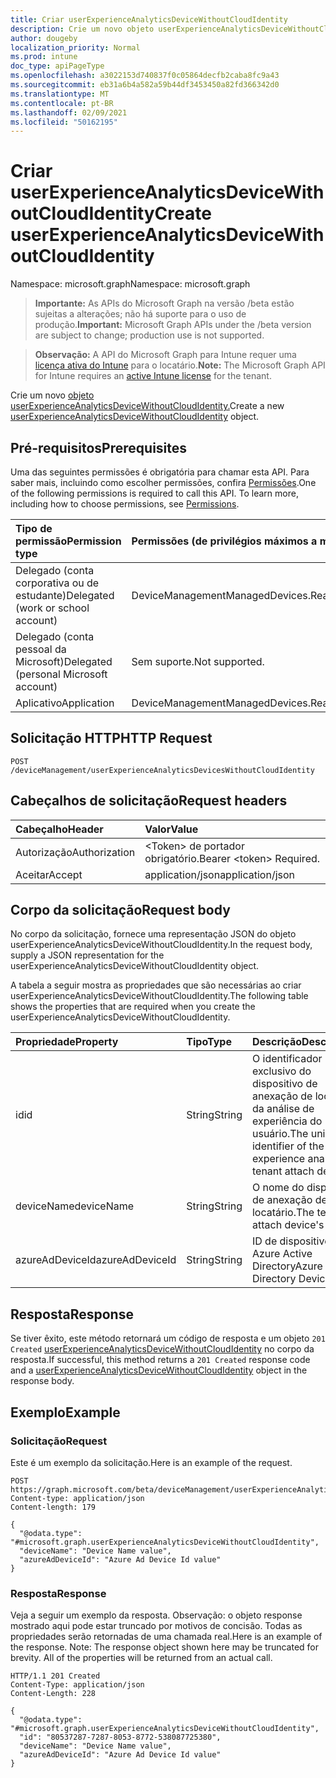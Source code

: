 ```yaml
---
title: Criar userExperienceAnalyticsDeviceWithoutCloudIdentity
description: Crie um novo objeto userExperienceAnalyticsDeviceWithoutCloudIdentity.
author: dougeby
localization_priority: Normal
ms.prod: intune
doc_type: apiPageType
ms.openlocfilehash: a3022153d740837f0c05864decfb2caba8fc9a43
ms.sourcegitcommit: eb31a6b4a582a59b44df3453450a82fd366342d0
ms.translationtype: MT
ms.contentlocale: pt-BR
ms.lasthandoff: 02/09/2021
ms.locfileid: "50162195"
---
```

# <a name="create-userexperienceanalyticsdevicewithoutcloudidentity"></a><span data-ttu-id="6663a-103">Criar userExperienceAnalyticsDeviceWithoutCloudIdentity</span><span class="sxs-lookup"><span data-stu-id="6663a-103">Create userExperienceAnalyticsDeviceWithoutCloudIdentity</span></span>

<span data-ttu-id="6663a-104">Namespace: microsoft.graph</span><span class="sxs-lookup"><span data-stu-id="6663a-104">Namespace: microsoft.graph</span></span>

> <span data-ttu-id="6663a-105">**Importante:** As APIs do Microsoft Graph na versão /beta estão sujeitas a alterações; não há suporte para o uso de produção.</span><span class="sxs-lookup"><span data-stu-id="6663a-105">**Important:** Microsoft Graph APIs under the /beta version are subject to change; production use is not supported.</span></span>

> <span data-ttu-id="6663a-106">**Observação:** A API do Microsoft Graph para Intune requer uma [licença ativa do Intune](https://go.microsoft.com/fwlink/?linkid=839381) para o locatário.</span><span class="sxs-lookup"><span data-stu-id="6663a-106">**Note:** The Microsoft Graph API for Intune requires an [active Intune license](https://go.microsoft.com/fwlink/?linkid=839381) for the tenant.</span></span>

<span data-ttu-id="6663a-107">Crie um novo [objeto userExperienceAnalyticsDeviceWithoutCloudIdentity.](../resources/intune-devices-userexperienceanalyticsdevicewithoutcloudidentity.md)</span><span class="sxs-lookup"><span data-stu-id="6663a-107">Create a new [userExperienceAnalyticsDeviceWithoutCloudIdentity](../resources/intune-devices-userexperienceanalyticsdevicewithoutcloudidentity.md) object.</span></span>

## <a name="prerequisites"></a><span data-ttu-id="6663a-108">Pré-requisitos</span><span class="sxs-lookup"><span data-stu-id="6663a-108">Prerequisites</span></span>
<span data-ttu-id="6663a-p101">Uma das seguintes permissões é obrigatória para chamar esta API. Para saber mais, incluindo como escolher permissões, confira [Permissões](/graph/permissions-reference).</span><span class="sxs-lookup"><span data-stu-id="6663a-p101">One of the following permissions is required to call this API. To learn more, including how to choose permissions, see [Permissions](/graph/permissions-reference).</span></span>

|<span data-ttu-id="6663a-111">Tipo de permissão</span><span class="sxs-lookup"><span data-stu-id="6663a-111">Permission type</span></span>|<span data-ttu-id="6663a-112">Permissões (de privilégios máximos a mínimos)</span><span class="sxs-lookup"><span data-stu-id="6663a-112">Permissions (from most to least privileged)</span></span>|
|:---|:---|
|<span data-ttu-id="6663a-113">Delegado (conta corporativa ou de estudante)</span><span class="sxs-lookup"><span data-stu-id="6663a-113">Delegated (work or school account)</span></span>|<span data-ttu-id="6663a-114">DeviceManagementManagedDevices.ReadWrite.All</span><span class="sxs-lookup"><span data-stu-id="6663a-114">DeviceManagementManagedDevices.ReadWrite.All</span></span>|
|<span data-ttu-id="6663a-115">Delegado (conta pessoal da Microsoft)</span><span class="sxs-lookup"><span data-stu-id="6663a-115">Delegated (personal Microsoft account)</span></span>|<span data-ttu-id="6663a-116">Sem suporte.</span><span class="sxs-lookup"><span data-stu-id="6663a-116">Not supported.</span></span>|
|<span data-ttu-id="6663a-117">Aplicativo</span><span class="sxs-lookup"><span data-stu-id="6663a-117">Application</span></span>|<span data-ttu-id="6663a-118">DeviceManagementManagedDevices.ReadWrite.All</span><span class="sxs-lookup"><span data-stu-id="6663a-118">DeviceManagementManagedDevices.ReadWrite.All</span></span>|

## <a name="http-request"></a><span data-ttu-id="6663a-119">Solicitação HTTP</span><span class="sxs-lookup"><span data-stu-id="6663a-119">HTTP Request</span></span>
<!-- {
  "blockType": "ignored"
}
-->
``` http
POST /deviceManagement/userExperienceAnalyticsDevicesWithoutCloudIdentity
```

## <a name="request-headers"></a><span data-ttu-id="6663a-120">Cabeçalhos de solicitação</span><span class="sxs-lookup"><span data-stu-id="6663a-120">Request headers</span></span>
|<span data-ttu-id="6663a-121">Cabeçalho</span><span class="sxs-lookup"><span data-stu-id="6663a-121">Header</span></span>|<span data-ttu-id="6663a-122">Valor</span><span class="sxs-lookup"><span data-stu-id="6663a-122">Value</span></span>|
|:---|:---|
|<span data-ttu-id="6663a-123">Autorização</span><span class="sxs-lookup"><span data-stu-id="6663a-123">Authorization</span></span>|<span data-ttu-id="6663a-124">&lt;Token&gt; de portador obrigatório.</span><span class="sxs-lookup"><span data-stu-id="6663a-124">Bearer &lt;token&gt; Required.</span></span>|
|<span data-ttu-id="6663a-125">Aceitar</span><span class="sxs-lookup"><span data-stu-id="6663a-125">Accept</span></span>|<span data-ttu-id="6663a-126">application/json</span><span class="sxs-lookup"><span data-stu-id="6663a-126">application/json</span></span>|

## <a name="request-body"></a><span data-ttu-id="6663a-127">Corpo da solicitação</span><span class="sxs-lookup"><span data-stu-id="6663a-127">Request body</span></span>
<span data-ttu-id="6663a-128">No corpo da solicitação, fornece uma representação JSON do objeto userExperienceAnalyticsDeviceWithoutCloudIdentity.</span><span class="sxs-lookup"><span data-stu-id="6663a-128">In the request body, supply a JSON representation for the userExperienceAnalyticsDeviceWithoutCloudIdentity object.</span></span>

<span data-ttu-id="6663a-129">A tabela a seguir mostra as propriedades que são necessárias ao criar userExperienceAnalyticsDeviceWithoutCloudIdentity.</span><span class="sxs-lookup"><span data-stu-id="6663a-129">The following table shows the properties that are required when you create the userExperienceAnalyticsDeviceWithoutCloudIdentity.</span></span>

|<span data-ttu-id="6663a-130">Propriedade</span><span class="sxs-lookup"><span data-stu-id="6663a-130">Property</span></span>|<span data-ttu-id="6663a-131">Tipo</span><span class="sxs-lookup"><span data-stu-id="6663a-131">Type</span></span>|<span data-ttu-id="6663a-132">Descrição</span><span class="sxs-lookup"><span data-stu-id="6663a-132">Description</span></span>|
|:---|:---|:---|
|<span data-ttu-id="6663a-133">id</span><span class="sxs-lookup"><span data-stu-id="6663a-133">id</span></span>|<span data-ttu-id="6663a-134">String</span><span class="sxs-lookup"><span data-stu-id="6663a-134">String</span></span>|<span data-ttu-id="6663a-135">O identificador exclusivo do dispositivo de anexação de locatário da análise de experiência do usuário.</span><span class="sxs-lookup"><span data-stu-id="6663a-135">The unique identifier of the user experience analytics tenant attach device.</span></span>|
|<span data-ttu-id="6663a-136">deviceName</span><span class="sxs-lookup"><span data-stu-id="6663a-136">deviceName</span></span>|<span data-ttu-id="6663a-137">String</span><span class="sxs-lookup"><span data-stu-id="6663a-137">String</span></span>|<span data-ttu-id="6663a-138">O nome do dispositivo de anexação de locatário.</span><span class="sxs-lookup"><span data-stu-id="6663a-138">The tenant attach device's name.</span></span>|
|<span data-ttu-id="6663a-139">azureAdDeviceId</span><span class="sxs-lookup"><span data-stu-id="6663a-139">azureAdDeviceId</span></span>|<span data-ttu-id="6663a-140">String</span><span class="sxs-lookup"><span data-stu-id="6663a-140">String</span></span>|<span data-ttu-id="6663a-141">ID de dispositivo do Azure Active Directory</span><span class="sxs-lookup"><span data-stu-id="6663a-141">Azure Active Directory Device Id</span></span>|



## <a name="response"></a><span data-ttu-id="6663a-142">Resposta</span><span class="sxs-lookup"><span data-stu-id="6663a-142">Response</span></span>
<span data-ttu-id="6663a-143">Se tiver êxito, este método retornará um código de resposta e um objeto `201 Created` [userExperienceAnalyticsDeviceWithoutCloudIdentity](../resources/intune-devices-userexperienceanalyticsdevicewithoutcloudidentity.md) no corpo da resposta.</span><span class="sxs-lookup"><span data-stu-id="6663a-143">If successful, this method returns a `201 Created` response code and a [userExperienceAnalyticsDeviceWithoutCloudIdentity](../resources/intune-devices-userexperienceanalyticsdevicewithoutcloudidentity.md) object in the response body.</span></span>

## <a name="example"></a><span data-ttu-id="6663a-144">Exemplo</span><span class="sxs-lookup"><span data-stu-id="6663a-144">Example</span></span>

### <a name="request"></a><span data-ttu-id="6663a-145">Solicitação</span><span class="sxs-lookup"><span data-stu-id="6663a-145">Request</span></span>
<span data-ttu-id="6663a-146">Este é um exemplo da solicitação.</span><span class="sxs-lookup"><span data-stu-id="6663a-146">Here is an example of the request.</span></span>
``` http
POST https://graph.microsoft.com/beta/deviceManagement/userExperienceAnalyticsDevicesWithoutCloudIdentity
Content-type: application/json
Content-length: 179

{
  "@odata.type": "#microsoft.graph.userExperienceAnalyticsDeviceWithoutCloudIdentity",
  "deviceName": "Device Name value",
  "azureAdDeviceId": "Azure Ad Device Id value"
}
```

### <a name="response"></a><span data-ttu-id="6663a-147">Resposta</span><span class="sxs-lookup"><span data-stu-id="6663a-147">Response</span></span>
<span data-ttu-id="6663a-p102">Veja a seguir um exemplo da resposta. Observação: o objeto response mostrado aqui pode estar truncado por motivos de concisão. Todas as propriedades serão retornadas de uma chamada real.</span><span class="sxs-lookup"><span data-stu-id="6663a-p102">Here is an example of the response. Note: The response object shown here may be truncated for brevity. All of the properties will be returned from an actual call.</span></span>
``` http
HTTP/1.1 201 Created
Content-Type: application/json
Content-Length: 228

{
  "@odata.type": "#microsoft.graph.userExperienceAnalyticsDeviceWithoutCloudIdentity",
  "id": "80537287-7287-8053-8772-538087725380",
  "deviceName": "Device Name value",
  "azureAdDeviceId": "Azure Ad Device Id value"
}
```




